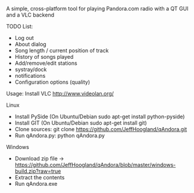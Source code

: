A simple, cross-platform tool for playing Pandora.com radio with a QT GUI and a VLC backend

TODO List:
- Log out
- About dialog
- Song length / current position of track
- History of songs played
- Add/remove/edit stations
- systray/dock
- notifications
- Configuration options (quality)

Usage:
 Install VLC http://www.videolan.org/
 
 Linux
  - Install PySide (On Ubuntu/Debian sudo apt-get install python-pyside)
  - Install GIT (On Ubuntu/Debian sudo apt-get install git)
  - Clone sources: git clone https://github.com/JeffHoogland/qAndora.git
  - Run qAndora.py: python qAndora.py
  
 Windows
  - Download zip file -> https://github.com/JeffHoogland/qAndora/blob/master/windows-build.zip?raw=true
  - Extract the contents
  - Run qAndora.exe
